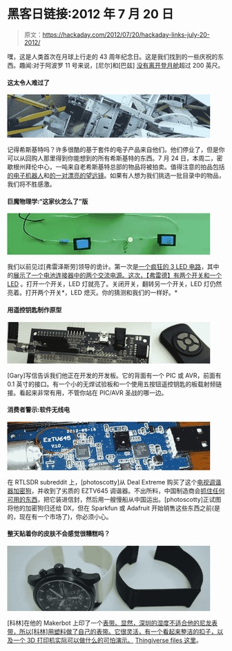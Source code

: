 # 黑客日链接:2012 年 7 月 20 日

> 原文：<https://hackaday.com/2012/07/20/hackaday-links-july-20-2012/>

嘿，这是人类首次在月球上行走的 43 周年纪念日。这是我们找到的一些庆祝的东西。趣闻:对于阿波罗 11 号来说，[尼尔]和[巴兹] [没有离开登月舱](http://www.google.com/moon/#lat=0.655919&lon=23.471469&zoom=18&apollo=)超过 200 英尺。

#### 这太令人难过了

![](img/4d2bf92f42bb234785fe52c791b63332.png "junk")

记得希斯基特吗？许多很酷的基于套件的电子产品来自他们。他们停业了，但是你可以从回购人那里得到你能想到的所有希斯基特的东西。7 月 24 日，本周二，密歇根州拜伦中心，一吨来自老希斯基特总部的物品将被拍卖。值得注意的拍品包括[的电子机器人](http://auction.repocast.com/details.cfm?ID=926545)和[的一对漂亮的望远镜](http://auction.repocast.com/details.cfm?ID=926598)。如果有人想为我们挑选一批目录中的物品，我们将不胜感激。

#### 巨魔物理学:“这家伙怎么了”版

![](img/1d84e1f3dbbd6b27b371754aa3773ea0.png "troll")

我们以前见过[弗雷泽斯劳]领导的诡计。第一次是[一个疯狂的 3 LED 电路](http://hackaday.com/2011/12/19/ask-hackaday-troll-physics-edition/)，其中的[展示了一个电池连接器中的两个交流电源。这次，](http://hackaday.com/2012/01/27/followup-troll-physics-solved/)[【弗雷德】有两个开关和一个 LED](http://www.youtube.com/watch?v=VTFroxrSIk0) 。打开一个开关，LED 灯就亮了。关闭开关，翻转另一个开关，LED 灯仍然亮着。打开两个开关*，LED 熄灭。你的猜测和我们的一样好。*

#### 用遥控钥匙制作原型

![](img/6637b2c0ff87096b6d5e8e92a214e8b0.png "fob")

[Gary]写信告诉我们他正在开发的开发板。它的背面有一个 PIC 或 AVR，前面有 0.1 英寸的接口。有一个小的无焊试验板和一个使用五按钮遥控钥匙的板载射频链接。看起来非常有用，不管你站在 PIC/AVR 圣战的哪一边。

#### 消费者警示:软件无线电

![](img/aa923b3f6a343443265802e4ff806ac4.png "ezcap")

在 RTLSDR subreddit 上，[photoscotty]从 Deal Extreme 购买了这个[电视调谐器加密狗](http://dx.com/p/mini-dvb-t-digital-tv-usb-2-0-dongle-with-fm-dab-remote-controller-92096)，并收到了劣质的 EZTV645 调谐器。不出所料，中国制造商会[抓住任何可用的东西](http://www.reddit.com/r/RTLSDR/comments/w9w1o/dx_ezcap_eztv668_is_a_repackaged_eztv645_what_to/c5brkoe)，把它装进信封，然后用一艘慢船从中国运出。[photoscotty]正试图将他的加密狗归还给 DX，但在 Sparkfun 或 Adafruit 开始销售这些东西之前(是的，现在有一个市场了)，你必须小心。

#### 整天贴着你的皮肤不会感觉很糟糕吗？

![](img/5400e9f040bbbbef42ce7bbfcc877599.png "band")

[科林]在他的 Makerbot 上印了一个[表带。显然，深圳的湿度不适合他的尼龙表带，所以[科林]用塑料做了自己的表带。它很灵活，有一个看起来整洁的扣子，以及一个 3D 打印机实际可以做什么的可怕演示。](http://colin-ho.com/3d-printed-watch-band/http://colin-ho.com/3d-printed-watch-band/) [Thingiverse files 这里](http://www.thingiverse.com/thing:26683)。